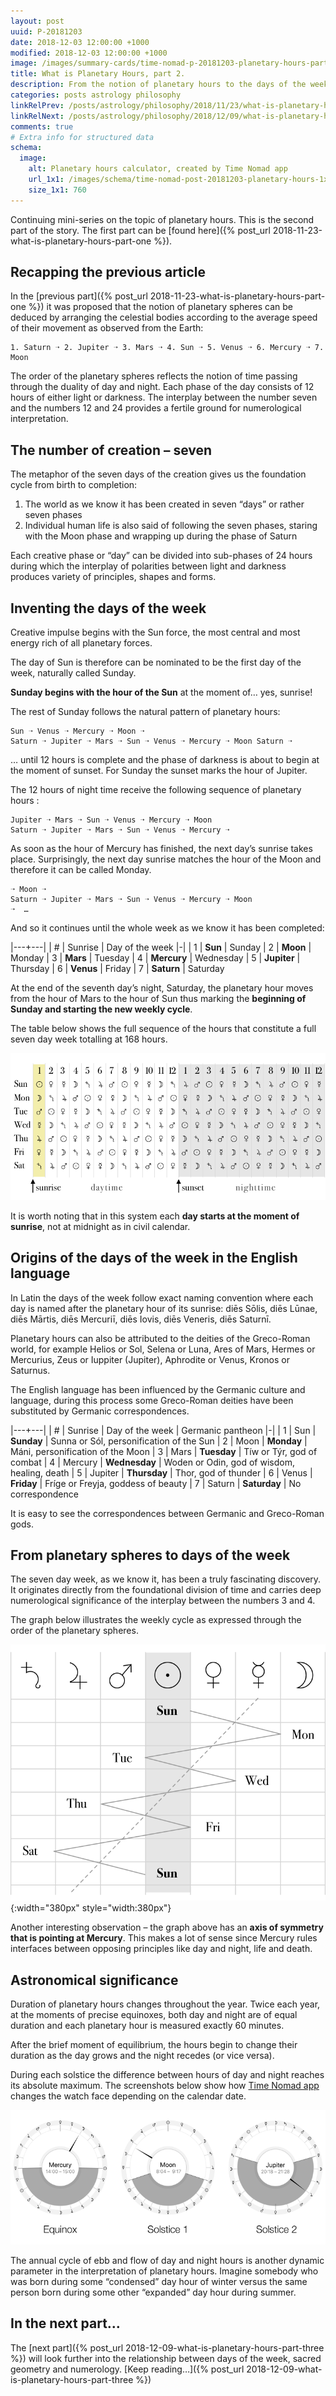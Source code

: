 ```yaml
---
layout: post
uuid: P-20181203
date: 2018-12-03 12:00:00 +1000
modified: 2018-12-03 12:00:00 +1000
image: /images/summary-cards/time-nomad-p-20181203-planetary-hours-part-two.jpg
title: What is Planetary Hours, part 2.
description: From the notion of planetary hours to the days of the week, the seven planetary spheres can be found in each major division of time.
categories: posts astrology philosophy
linkRelPrev: /posts/astrology/philosophy/2018/11/23/what-is-planetary-hours-part-one.html
linkRelNext: /posts/astrology/philosophy/2018/12/09/what-is-planetary-hours-part-three.html
comments: true
# Extra info for structured data
schema:
  image:
    alt: Planetary hours calculator, created by Time Nomad app
    url_1x1: /images/schema/time-nomad-post-20181203-planetary-hours-1x1.jpg
    size_1x1: 760
---
```


Continuing mini-series on the topic of planetary hours. This is the second part of the story. The first part can be [found here]({% post_url 2018-11-23-what-is-planetary-hours-part-one %}).

## Recapping the previous article

In the [previous part]({% post_url 2018-11-23-what-is-planetary-hours-part-one %}) it was proposed that the notion of planetary spheres can be deduced by arranging the celestial bodies according to the average speed of their movement as observed from the Earth:

```
1. Saturn ➝ 2. Jupiter ➝ 3. Mars ➝ 4. Sun ➝ 5. Venus ➝ 6. Mercury ➝ 7. Moon
```

The order of the planetary spheres reflects the notion of time passing through the duality of day and night. Each phase of the day consists of 12 hours of either light or darkness. The interplay between the number seven and the numbers 12 and 24 provides a fertile ground for numerological interpretation.

## The number of creation – seven

The metaphor of the seven days of the creation gives us the foundation cycle from birth to completion:

1. The world as we know it has been created in seven “days” or rather seven phases
2. Individual human life is also said of following the seven phases, staring with the Moon phase and wrapping up during the phase of Saturn 

Each creative phase or “day” can be divided into sub-phases of 24 hours during which the interplay of polarities between light and darkness produces variety of principles, shapes and forms.

## Inventing the days of the week

Creative impulse begins with the Sun force, the most central and most energy rich of all planetary forces.

The day of Sun is therefore can be nominated to be the first day of the week, naturally called Sunday.

**Sunday begins with the hour of the Sun** at the moment of… yes, sunrise! 

The rest of Sunday follows the natural pattern of planetary hours:

```
Sun ➝ Venus ➝ Mercury ➝ Moon ➝ 
Saturn ➝ Jupiter ➝ Mars ➝ Sun ➝ Venus ➝ Mercury ➝ Moon Saturn ➝
```

… until 12 hours is complete and the phase of darkness is about to begin at the moment of sunset. For Sunday the sunset marks the hour of Jupiter.

The 12 hours of night time receive the following sequence of planetary hours :

```
Jupiter ➝ Mars ➝ Sun ➝ Venus ➝ Mercury ➝ Moon 
Saturn ➝ Jupiter ➝ Mars ➝ Sun ➝ Venus ➝ Mercury ➝ 
```

As soon as the hour of Mercury has finished, the next day’s sunrise takes place. Surprisingly, the next day sunrise matches the hour of the Moon and therefore it can be called Monday.

```
➝ Moon ➝ 
Saturn ➝ Jupiter ➝ Mars ➝ Sun ➝ Venus ➝ Mercury ➝ Moon 
➝  … 
```

And so it continues until the whole week as we know it has been completed:

|---+---|
| # | Sunrise | Day of the week
|-|
| 1 | **Sun** | Sunday
| 2 | **Moon** | Monday
| 3 | **Mars** | Tuesday
| 4 | **Mercury** | Wednesday
| 5 | **Jupiter** | Thursday
| 6 | **Venus** | Friday
| 7 | **Saturn** | Saturday

At the end of the seventh day’s night, Saturday, the planetary hour moves from the hour of Mars to the hour of Sun thus marking the **beginning of Sunday and starting the new weekly cycle**.

The table below shows the full sequence of the hours that constitute a full seven day week totalling at 168 hours.

![Planetary hours and the days of the week](/images/illustrations/time-nomad-fig-planetary-hours-weekdays-table.png "Planetary hours and the days of the week")

It is worth noting that in this system each **day starts at the moment of sunrise**, not at midnight as in civil calendar.

## Origins of the days of the week in the English language

In Latin the days of the week follow exact naming convention where each day is named after the planetary hour of its sunrise: diēs Sōlis, diēs Lūnae, diēs Mārtis, diēs Mercuriī, diēs Iovis, diēs Veneris, diēs Saturnī.

Planetary hours can also be attributed to the deities of  the Greco-Roman world, for example Helios or Sol, Selena or Luna, Ares of Mars, Hermes or Mercurius, Zeus or Iuppiter (Jupiter), Aphrodite or Venus, Kronos or Saturnus.

The English language has been influenced by the Germanic culture and language, during this process some Greco-Roman deities have been substituted by Germanic correspondences.

|---+---|
| # | Sunrise | Day of the week | Germanic pantheon
|-|
| 1 | Sun | **Sunday** | Sunna or Sól, personification of the Sun
| 2 | Moon | **Monday** |  Máni, personification of the Moon
| 3 | Mars | **Tuesday** |  Tíw or Týr, god of combat
| 4 | Mercury | **Wednesday** |  Woden or Odin, god of wisdom, healing, death
| 5 | Jupiter | **Thursday** | Thor, god of thunder
| 6 | Venus | **Friday** |  Fríge or Freyja, goddess of beauty
| 7 | Saturn | **Saturday** | No correspondence

It is easy to see the correspondences between Germanic and Greco-Roman gods.

## From planetary spheres to days of the week

The seven day week, as we know it, has been a truly fascinating discovery. It originates directly from the foundational division of time and carries deep numerological significance of the interplay between the numbers 3 and 4.

The graph below illustrates the weekly cycle as expressed through the order of the planetary spheres.

![Graph of cycle of planetary hours and corresponding days of the week](/images/illustrations/time-nomad-fig-planetary-hours-weekdays-graph.png "Graph of cycle of planetary hours and corresponding days of the week"){:width="380px" style="width:380px"}

Another interesting observation – the graph above has an **axis of symmetry that is pointing at Mercury**. This makes a lot of sense since Mercury rules interfaces between opposing principles like day and night, life and death. 

## Astronomical significance

Duration of planetary hours changes throughout the year. Twice each year, at the moments of precise equinoxes, both day and night are of equal duration and each planetary hour is measured exactly 60 minutes. 

After the brief moment of equilibrium, the hours begin to change their duration as the day grows and the night recedes (or vice versa). 

During each solstice the difference between hours of day and night reaches its absolute maximum. The screenshots below show how [Time Nomad app](https://timenomad.app) changes the watch face depending on the calendar date.

![Duration of planetary hours during equinoxes and solstices](/images/illustrations/time-nomad-fig-planetary-hours-equinox-solstice.png "Duration of planetary hours during equinoxes and solstices")

The annual cycle of ebb and flow of day and night hours is another dynamic parameter in the interpretation of planetary hours. Imagine somebody who was born during some “condensed” day hour of winter versus the same person born during some other “expanded” day hour during summer.

## In the next part…

The [next part]({% post_url 2018-12-09-what-is-planetary-hours-part-three %}) will look further into the relationship between days of the week, sacred geometry and numerology. [Keep reading…]({% post_url 2018-12-09-what-is-planetary-hours-part-three %})